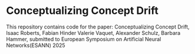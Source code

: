 # Conceptualizing Concept Drift
This repository contains code for the paper:  Conceptualizing Concept Drift, Isaac Roberts, Fabian Hinder Valerie Vaquet, Alexander Schulz, Barbara Hammer, submitted to European Symposium on Artificial Neural Networks(ESANN) 2025
